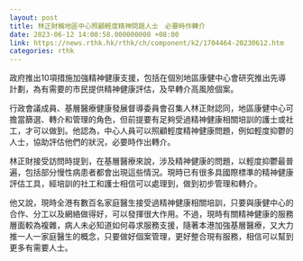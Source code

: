 ```yaml
---
layout: post
title: 林正財稱地區中心照顧輕度精神問題人士　必要時作轉介
date: 2023-06-12 14:00:58.000000000 +08:00
link: https://news.rthk.hk/rthk/ch/component/k2/1704464-20230612.htm
categories: rthk
---
```


政府推出10項措施加強精神健康支援，包括在個別地區康健中心會研究推出先導計劃，為有需要的市民提供精神健康評估，及早轉介高風險個案。

行政會議成員、基層醫療健康發展督導委員會召集人林正財認同，地區康健中心可擔當篩選、轉介和管理的角色，但前提要有足夠受過精神健康相關培訓的護士或社工，才可以做到。他認為，中心人員可以照顧輕度精神健康問題，例如輕度抑鬱的人士，協助評估他們的狀況，必要時作出轉介。

林正財接受訪問時提到，在基層醫療來說，涉及精神健康的問題，以輕度抑鬱最普遍，包括部分慢性病患者都會出現這些情況。現時已有很多具國際標準的精神健康評估工具，經培訓的社工和護士相信可以處理到，做到初步管理和轉介。

他又說，現時全港有數百名家庭醫生接受過精神健康相關培訓，只要與康健中心的合作、分工以及網絡做得好，可以發揮很大作用。不過，現時有關精神健康的服務層面較為複雜，病人未必知道如何尋求服務支援，隨著本港加強基層醫療，又大力推一人一家庭醫生的概念，只要做好個案管理，更好整合現有服務，相信可以幫到更多有需要人士。
